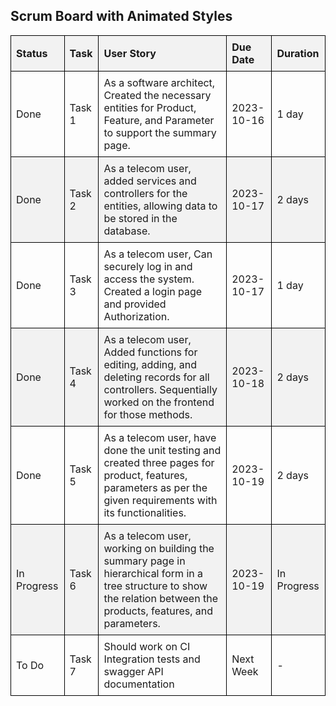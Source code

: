 <!DOCTYPE html>
<html>
<head>
  <style>
    table {
      border-collapse: collapse;
      width: 100%;
    }
    th, td {
      border: 1px solid black;
      padding: 8px;
      text-align: left;
      transition: background-color 0.3s, color 0.3s;
    }
    th {
      background-color: #f2f2f2;
    }
    tr:nth-child(even) {
      background-color: #f2f2f2;
    }
    tr:hover {
      background-color: #ddd;
    }
    tr:hover td {
      background-color: #007BFF;
      color: #fff;
    }
  </style>
</head>
<body>
  <h2>Scrum Board with Animated Styles</h2>
  <table>
    <thead>
      <tr>
        <th>Status</th>
        <th>Task</th>
        <th>User Story</th>
        <th>Due Date</th>
        <th>Duration</th>
      </tr>
    </thead>
    <tbody>
      <tr>
        <td>Done</td>
        <td>Task 1</td>
        <td>As a software architect, Created the necessary entities for Product, Feature, and Parameter to support the summary page.</td>
        <td>2023-10-16</td>
        <td>1 day</td>
      </tr>
      <tr>
        <td>Done</td>
        <td>Task 2</td>
        <td>As a telecom user, added services and controllers for the entities, allowing data to be stored in the database.</td>
        <td>2023-10-17</td>
        <td>2 days</td>
      </tr>
      <tr>
        <td>Done</td>
        <td>Task 3</td>
        <td>As a telecom user, Can securely log in and access the system. Created a login page and provided Authorization.</td>
        <td>2023-10-17</td>
        <td>1 day</td>
      </tr>
      <tr>
        <td>Done</td>
        <td>Task 4</td>
        <td>As a telecom user, Added functions for editing, adding, and deleting records for all controllers. Sequentially worked on the frontend for those methods.</td>
        <td>2023-10-18</td>
        <td>2 days</td>
      </tr>
      <tr>
        <td>Done</td>
        <td>Task 5</td>
        <td>As a telecom user, have done the unit testing and created three pages for product, features, parameters as per the given requirements with its functionalities.</td>
        <td>2023-10-19</td>
        <td>2 days</td>
      </tr>
      <tr>
        <td>In Progress</td>
        <td>Task 6</td>
        <td>As a telecom user, working on building the summary page in hierarchical form in a tree structure to show the relation between the products, features, and parameters.</td>
        <td>2023-10-19</td>
        <td>In Progress</td>
      </tr>
      <tr>
        <td>To Do</td>
        <td>Task 7</td>
        <td>Should work on CI Integration tests and swagger API documentation</td>
        <td>Next Week</td>
        <td>-</td>
      </tr>
    </tbody>
  </table>
</body>
</html>
